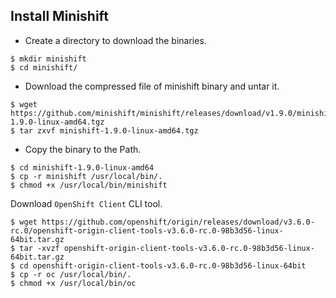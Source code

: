 ## Install Minishift

- Create a directory to download the binaries.
```
$ mkdir minishift
$ cd minishift/
```

- Download the compressed file of minishift binary and untar it.
```
$ wget https://github.com/minishift/minishift/releases/download/v1.9.0/minishift-1.9.0-linux-amd64.tgz
$ tar zxvf minishift-1.9.0-linux-amd64.tgz
```

- Copy the binary to the Path.
```
$ cd minishift-1.9.0-linux-amd64
$ cp -r minishift /usr/local/bin/.
$ chmod +x /usr/local/bin/minishift 
```
Download `OpenShift Client` CLI tool.
```
$ wget https://github.com/openshift/origin/releases/download/v3.6.0-rc.0/openshift-origin-client-tools-v3.6.0-rc.0-98b3d56-linux-64bit.tar.gz
$ tar -xvzf openshift-origin-client-tools-v3.6.0-rc.0-98b3d56-linux-64bit.tar.gz
$ cd openshift-origin-client-tools-v3.6.0-rc.0-98b3d56-linux-64bit
$ cp -r oc /usr/local/bin/.
$ chmod +x /usr/local/bin/oc
```
